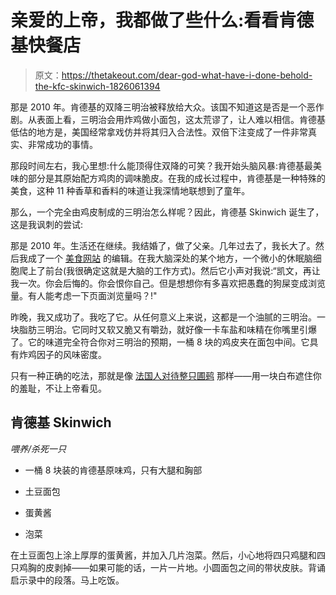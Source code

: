 # 亲爱的上帝，我都做了些什么:看看肯德基快餐店

> 原文：<https://thetakeout.com/dear-god-what-have-i-done-behold-the-kfc-skinwich-1826061394>

那是 2010 年。肯德基的双降三明治被释放给大众。该国不知道这是否是一个恶作剧。从表面上看，三明治会用炸鸡做小面包，这太荒谬了，让人难以相信。肯德基低估的地方是，美国经常拿戏仿并将其归入合法性。双倍下注变成了一件非常真实、非常成功的事情。



那段时间左右，我心里想:什么能顶得住双降的可笑？我开始头脑风暴:肯德基最美味的部分是其原始配方鸡肉的调味脆皮。在我的成长过程中，肯德基是一种特殊的美食，这种 11 种香草和香料的味道让我深情地联想到了童年。

那么，一个完全由鸡皮制成的三明治怎么样呢？因此，肯德基 Skinwich 诞生了，这是我讽刺的尝试:

那是 2010 年。生活还在继续。我结婚了，做了父亲。几年过去了，我长大了。然后我成了一个 [美食网站](http://thetakeout.com) 的编辑。在我大脑深处的某个地方，一个微小的休眠脑细胞爬上了前台(我很确定这就是大脑的工作方式)。然后它小声对我说:“凯文，再让我一次。你会后悔的。你会恨你自己。但是想想你有多喜欢把愚蠢的狗屎变成浏览量。有人能考虑一下页面浏览量吗？!"

昨晚，我又成功了。我吃了它。从任何意义上来说，这都是一个油腻的三明治。一块脂肪三明治。它同时又软又脆又有嚼劲，就好像一卡车盐和味精在你嘴里引爆了。它的味道完全符合你对三明治的预期，一桶 8 块的鸡皮夹在面包中间。它具有炸鸡因子的风味密度。

只有一种正确的吃法，那就是像 [法国人对待整只圃鹀](https://www.telegraph.co.uk/foodanddrink/11102100/Why-French-chefs-want-us-to-eat-this-bird-head-bones-beak-and-all.html) 那样——用一块白布遮住你的羞耻，不让上帝看见。

## 肯德基 Skinwich

*喂养/杀死一只*

*   一桶 8 块装的肯德基原味鸡，只有大腿和胸部

*   土豆面包

*   蛋黄酱

*   泡菜

在土豆面包上涂上厚厚的蛋黄酱，并加入几片泡菜。然后，小心地将四只鸡腿和四只鸡胸的皮剥掉——如果可能的话，一片一片地。小圆面包之间的带状皮肤。背诵启示录中的段落。马上吃饭。